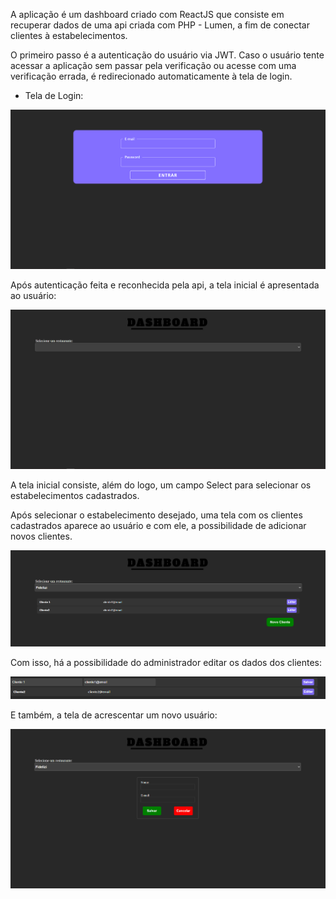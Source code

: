 A aplicação é um dashboard criado com ReactJS que consiste em recuperar dados de uma api criada com PHP - Lumen, a fim de conectar clientes à estabelecimentos. 

O primeiro passo é a autenticação do usuário via JWT. Caso o usuário tente acessar a aplicação sem passar pela verificação ou acesse com uma verificação errada, é redirecionado automaticamente à tela de login. 

- Tela de Login: 

<img src='https://github.com/Chicarelli/apiClientes/blob/master/tela-login.PNG' alt='Tela de Login'/>

Após autenticação feita e reconhecida pela api, a tela inicial é apresentada ao usuário: 

<img src='https://github.com/Chicarelli/apiClientes/blob/master/tela-dashboard.PNG' alt='Tela Inicial'/>

A tela inicial consiste, além do logo, um campo Select para selecionar os estabelecimentos cadastrados. 

Após selecionar o estabelecimento desejado, uma tela com os clientes cadastrados aparece ao usuário e com ele, a possibilidade de adicionar novos clientes. 

<img src="https://github.com/Chicarelli/apiClientes/blob/master/tela-clientes.PNG" alt="Tela de Clientes"/>

Com isso, há a possibilidade do administrador editar os dados dos clientes:

<img src="https://github.com/Chicarelli/apiClientes/blob/master/tela-edica-clientes.PNG" alt="Edição de Clientes"/>

E também, a tela de acrescentar um novo usuário: 

<img src="https://github.com/Chicarelli/apiClientes/blob/master/tela-adicionar-novo-cliente.PNG" alt="Tela para adicionar um novo cliente"/>
